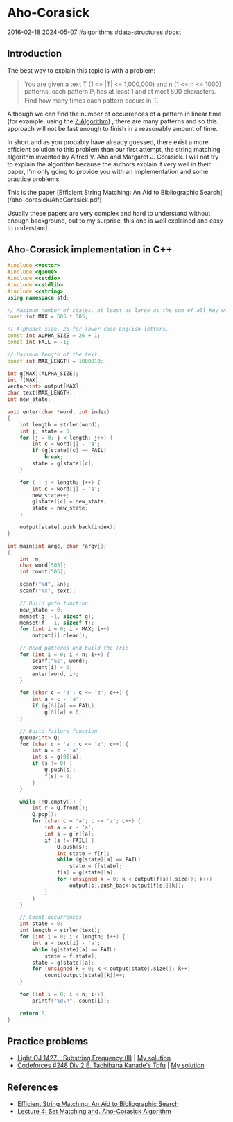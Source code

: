 # Aho-Corasick
2016-02-18 2024-05-07 #algorithms #data-structures #post

## Introduction
<p>The best way to explain this topic is with a problem:</p>

<blockquote>You are given a text T (1 <= |T| <= 1,000,000) and n (1 <= n <= 1000) patterns, each pattern P<sub>i</sub> has at least 1 and at most 500 characters. Find how many times each pattern occurs in T.</blockquote>

<p>Although we can find the number of occurrences of a pattern in linear time (for example, using the <a href="/z-algorithm" target="_blank">Z Algorithm</a>) , there are many patterns and so this approach will not be fast enough to finish in a reasonably amount of time.</p>

<p>In short and as you probably have already guessed, there exist a more efficient solution to this problem than our first attempt, the string matching algorithm invented by Alfred V. Aho and Margaret J. Corasick. I will not try to explain the algorithm because the authors explain it very well in their paper, I'm only going to provide you with an implementation and some practice problems.</p>

<p>This is the paper [Efficient String Matching: An Aid to Bibliographic Search](/aho-corasick/AhoCorasick.pdf)</p>

<p>Usually these papers are very complex and hard to understand without enough background, but to my surprise, this one is well explained and easy to understand.</p>

## Aho-Corasick implementation in C++

```cpp
#include <vector>
#include <queue>
#include <cstdio>
#include <cstdlib>
#include <cstring>
using namespace std;

// Maximum number of states, at least as large as the sum of all key word's length.
const int MAX = 505 * 505;

// Alphabet size, 26 for lower case English letters.
const int ALPHA_SIZE = 26 + 1;
const int FAIL = -1;

// Maximum length of the text.
const int MAX_LENGTH = 1000010;

int g[MAX][ALPHA_SIZE];
int f[MAX];
vector<int> output[MAX];
char text[MAX_LENGTH];
int new_state;

void enter(char *word, int index)
{
    int length = strlen(word);
    int j, state = 0;
    for (j = 0; j < length; j++) {
        int c = word[j] - 'a';
        if (g[state][c] == FAIL)
            break;
        state = g[state][c];
    }

    for ( ; j < length; j++) {
        int c = word[j] - 'a';
        new_state++;
        g[state][c] = new_state;
        state = new_state;
    }

    output[state].push_back(index);
}

int main(int argc, char *argv[])
{
    int  n;
    char word[505];
    int count[505];

    scanf("%d", &n);
    scanf("%s", text);

    // Build goto function
    new_state = 0;
    memset(g, -1, sizeof g);
    memset(f, -1, sizeof f);
    for (int i = 0; i < MAX; i++)
        output[i].clear();

    // Read patterns and build the Trie
    for (int i = 0; i < n; i++) {
        scanf("%s", word);
        count[i] = 0;
        enter(word, i);
    }

    for (char c = 'a'; c <= 'z'; c++) {
        int a = c - 'a';
        if (g[0][a] == FAIL)
            g[0][a] = 0;
    }

    // Build failure function
    queue<int> Q;
    for (char c = 'a'; c <= 'z'; c++) {
        int a = c - 'a';
        int s = g[0][a];
        if (s != 0) {
            Q.push(s);
            f[s] = 0;
        }
    }

    while (!Q.empty()) {
        int r = Q.front();
        Q.pop();
        for (char c = 'a'; c <= 'z'; c++) {
            int a = c - 'a';
            int s = g[r][a];
            if (s != FAIL) {
                Q.push(s);
                int state = f[r];
                while (g[state][a] == FAIL)
                    state = f[state];
                f[s] = g[state][a];
                for (unsigned k = 0; k < output[f[s]].size(); k++)
                    output[s].push_back(output[f[s]][k]);
            }
        }
    }

    // Count occurrences
    int state = 0;
    int length = strlen(text);
    for (int i = 0; i < length; i++) {
        int a = text[i] - 'a';
        while (g[state][a] == FAIL)
            state = f[state];
        state = g[state][a];
        for (unsigned k = 0; k < output[state].size(); k++)
            count[output[state][k]]++;
    }

    for (int i = 0; i < n; i++)
        printf("%d\n", count[i]);

    return 0;
}
```

## Practice problems

<ul>
  <li><a href="http://lightoj.com/volume_showproblem.php?problem=1427" target="_blank">Light OJ 1427 - Substring Frequency (II)</a> | <a href="https://gist.github.com/rendon/042fab740fcb859ca34b" target="_blank">My solution</a></li>
  <li><a href="http://codeforces.com/contest/433/problem/E" target="_blank">Codeforces #248 Div 2 E. Tachibana Kanade's Tofu</a> | <a href="https://gist.github.com/rendon/b12375831e143732cb63" target="_blank">My solution</a></li>
</ul>

## References

- [Efficient String Matching: An Aid to Bibliographic Search](http://dl.acm.org/citation.cfm?id=360855)
- [Lecture 4: Set Matching and. Aho-Corasick Algorithm](/aho-corasick/slides04.pdf)

